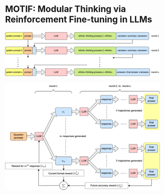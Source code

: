 # MOTIF: Modular Thinking via Reinforcement Fine-tuning in LLMs

<p align="center">
  <img src="assets/multiround.png" alt="Alt Text" width="750">
</p>

<p align="center">
  <img src="assets/multiround_grpo.png" alt="Alt Text" width="750">
</p>
